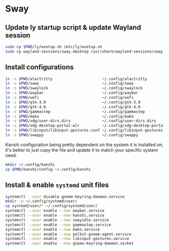 # Sway

## Update ly startup script & update Wayland session

```sh
sudo cp $PWD/ly/wsetup.sh /etc/ly/wsetup.sh
sudo cp wayland-sessions/sway.desktop /usr/share/wayland-sessions/sway.desktop
```

## Install configurations

```sh
ln -s $PWD/alactritty                      ~/.config/alactritty
ln -s $PWD/sway                            ~/.config/sway
ln -s $PWD/swaylock                        ~/.config/swaylock
ln -s $PWD/waybar                          ~/.config/waybar
ln -s $PWD/wofi                            ~/.config/wofi
ln -s $PWD/gtk-3.0                         ~/.config/gtk-3.0
ln -s $PWD/gtk-4.0                         ~/.config/gtk-4.0
ln -s $PWD/gammastep                       ~/.config/gammastep
ln -s $PWD/mako                            ~/.config/mako
ln -s $PWD/xdg/user-dirs.dirs              ~/.config/user-dirs.dirs
ln -s $PWD/xdg-desktop-portal-wlr          ~/.config/xdg-desktop-portal-wlr
ln -s $PWD/libinput/libinput-gestures.conf ~/.config/libinput-gestures.conf
ln -s $PWD/swappy                          ~/.config/swappy
```

Kanshi configuration being pretty dependent on the system it is installed on, it's better to just copy the file and update it to match your specific system need.

```sh
mkdir ~/.config/kanshi
cp $PWD/kanshi/config ~/.config/kanshi
```

## Install & enable `systemd` unit files

```sh
systemctl --user disable gnome-keyring-daemon.service
mkdir -p ~/.config/systemd/user/
cp systemd/user/* ~/.config/systemd/user/
systemctl --user enable --now waybar.service
systemctl --user enable --now kanshi.service
systemctl --user enable --now swayidle.service
systemctl --user enable --now gammastep.service
systemctl --user enable --now mako.service
systemctl --user enable --now polkit-gnome-agent.service
systemctl --user enable --now libinput-gestures.service
systemctl --user enable --now gnome-keyring-daemon.socket
```
